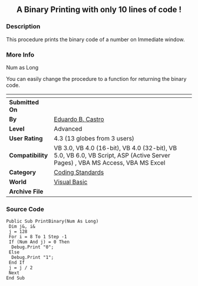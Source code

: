 ﻿<div align="center">

## A Binary Printing with only 10 lines of code \!


</div>

### Description

This procedure prints the binary code of a number on Immediate window.
 
### More Info
 
Num as Long

You can easily change the procedure to a function for returning the binary code.


<span>             |<span>
---                |---
**Submitted On**   |
**By**             |[Eduardo B\. Castro](https://github.com/Planet-Source-Code/PSCIndex/blob/master/ByAuthor/eduardo-b-castro.md)
**Level**          |Advanced
**User Rating**    |4.3 (13 globes from 3 users)
**Compatibility**  |VB 3\.0, VB 4\.0 \(16\-bit\), VB 4\.0 \(32\-bit\), VB 5\.0, VB 6\.0, VB Script, ASP \(Active Server Pages\) , VBA MS Access, VBA MS Excel
**Category**       |[Coding Standards](https://github.com/Planet-Source-Code/PSCIndex/blob/master/ByCategory/coding-standards__1-43.md)
**World**          |[Visual Basic](https://github.com/Planet-Source-Code/PSCIndex/blob/master/ByWorld/visual-basic.md)
**Archive File**   |[](https://github.com/Planet-Source-Code/eduardo-b-castro-a-binary-printing-with-only-10-lines-of-code__1-55545/archive/master.zip)





### Source Code

```
Public Sub PrintBinary(Num As Long)
 Dim j&, i&
 j = 128
 For i = 8 To 1 Step -1
 If (Num And j) = 0 Then
  Debug.Print "0";
 Else
  Debug.Print "1";
 End If
 j = j / 2
 Next
End Sub
```

